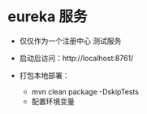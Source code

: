 # eureka 服务

- 仅仅作为一个注册中心 测试服务

- 启动后访问：http://localhost:8761/

- 打包本地部署：
    - mvn clean package -DskipTests
    - 配置环境变量